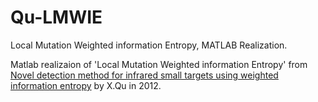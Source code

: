 # Qu-LMWIE
Local Mutation Weighted information Entropy, MATLAB Realization.

Matlab realizaion of 'Local Mutation Weighted information Entropy' from [Novel detection method for infrared small targets using weighted information entropy](https://ieeexplore.ieee.org/document/6403992) by X.Qu in 2012.

